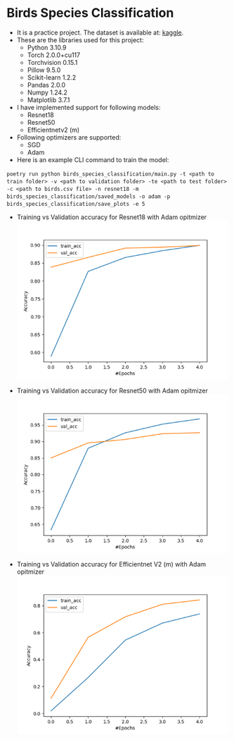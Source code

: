 # Birds Species Classification
- It is a practice project. The dataset is available at: [kaggle](https://www.kaggle.com/datasets/gpiosenka/100-bird-species).
- These are the libraries used for this project:
  - Python 3.10.9
  - Torch 2.0.0+cu117
  - Torchvision 0.15.1
  - Pillow 9.5.0
  - Scikit-learn 1.2.2
  - Pandas 2.0.0
  - Numpy 1.24.2
  - Matplotlib 3.7.1
- I have implemented support for following models:
  - Resnet18
  - Resnet50
  - Efficientnetv2 (m)
- Following optimizers are supported:
  - SGD
  - Adam
- Here is an example CLI command to train the model:

`poetry run python birds_species_classification/main.py -t <path to train folder> -v <path to validation folder> -te <path to test folder> -c <path to birds.csv file> -n resnet18 -m birds_species_classification/saved_models -o adam -p birds_species_classification/save_plots -e 5`

- Training vs Validation accuracy for Resnet18 with Adam opitmizer
![Resnet18 trained with ADAM optimizer](birds_species_classification/save_plots/adam_5_resnet18.png)

- Training vs Validation accuracy for Resnet50 with Adam opitmizer
![Resnet50 trained with ADAM optimizer](birds_species_classification/save_plots/adam_5_resnet50.png)

- Training vs Validation accuracy for Efficientnet V2 (m) with Adam opitmizer
![Resnet50 trained with ADAM optimizer](birds_species_classification/save_plots/adam_5_efficientnet.png)
